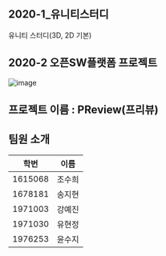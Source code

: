 ## 2020-1_유니티스터디
유니티 스터디(3D, 2D 기본)

## 2020-2 오픈SW플랫폼 프로젝트
![image](https://user-images.githubusercontent.com/67186222/99812142-6e8a3f80-2b89-11eb-9aed-367acc3ca66b.png)
## 프로젝트 이름 : PReview(프리뷰)
## 팀원 소개
|학번|이름|
|------|---|
|1615068|조수희|
|1678181|송지현|
|1971003|강예진|
|1971030|유현정|
|1976253|윤수지|

